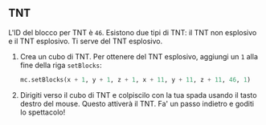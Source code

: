 ## TNT

L'ID del blocco per TNT è `46`. Esistono due tipi di TNT: il TNT non esplosivo e il TNT esplosivo. Ti serve del TNT esplosivo.

1. Crea un cubo di TNT. Per ottenere del TNT esplosivo, aggiungi un `1` alla fine della riga `setBlocks`:
    
    ```python
    mc.setBlocks(x + 1, y + 1, z + 1, x + 11, y + 11, z + 11, 46, 1)
    ```

2. Dirigiti verso il cubo di TNT e colpiscilo con la tua spada usando il tasto destro del mouse. Questo attiverà il TNT. Fa' un passo indietro e goditi lo spettacolo!
